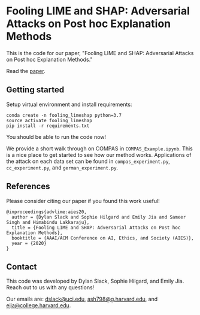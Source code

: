 # Fooling LIME and SHAP: Adversarial Attacks on Post hoc Explanation Methods

This is the code for our paper, "Fooling LIME and SHAP: Adversarial Attacks on Post hoc Explanation Methods."

Read the [paper](https://arxiv.org/abs/1911.02508).

## Getting started

Setup virtual environment and install requirements:

```
conda create -n fooling_limeshap python=3.7
source activate fooling_limeshap
pip install -r requirements.txt
```

You should be able to run the code now!

We provide a short walk through on COMPAS in `COMPAS_Example.ipynb`.  This is a nice place to get started to see how our method works.  Applications of the attack on each data set can be found in `compas_experiment.py`, `cc_experiment.py`, and `german_experiment.py`. 

<!-- ## Intuition

How does this method work? Consider some data distributed along a line in the (x,y) plane like such and the instance to explain in red. 

<p align="center">
<img src="images/one.jpg" width="25%">
</p>

Model agnostic post-hoc explanation techniques tend to _perturb around_ the instance.  This could look like the distribution in green below.  Only a few of these instances are in the true distribution of data.

<p align="center">
	<img src="images/two.jpg" width="25%">
</p>

Because the perturbation distribution is different than the true distribution, we can create a classifier that learns this difference.  Using this classifier, we can classify perturbations differently than the in distribution data. This allows us to introduce _another classifer_ to classify out of distribution data. This looks like:

<p align="center">
	<img src="images/three.jpg" width="30%">
</p>

Where red and yellow is the out of distribution model. We use a scaffolded classifier to detect if an instance is in distribution or out of distribution. The explanation method (LIME/SHAP) explains the out of distribution model on the out of distribution instances it generates and the true classifier on the in distribution data.  In practice, LIME and SHAP generate _many_ out of distribution instances, so the out of distribution model is explained strongly.  In this example, the x axis would look less important because the out of distribution model doesn't rely on this axis.  

Effectively, this let's us retain (potentially biased or harmful) in distribution decisions while post hoc explanation methods like LIME and SHAP explain other features as the most imporant.  Check out our [paper](https://arxiv.org/abs/1911.02508) for more details! -->

## References

Please consider citing our paper if you found this work useful!

```
@inproceedings{advlime:aies20,
  author = {Dylan Slack and Sophie Hilgard and Emily Jia and Sameer Singh and Himabindu Lakkaraju},
  title = {Fooling LIME and SHAP: Adversarial Attacks on Post hoc Explanation Methods},
  booktitle = {AAAI/ACM Conference on AI, Ethics, and Society (AIES)},
  year = {2020}
}
```

## Contact

This code was developed by Dylan Slack, Sophie Hilgard, and Emily Jia.  Reach out to us with any questions!

Our emails are: [dslack@uci.edu](mailto:dslack@uci.edu), [ash798@g.harvard.edu](mailto:ash798@g.harvard.edu), and [ejia@college.harvard.edu](mailto:ejia@college.harvard.edu).
